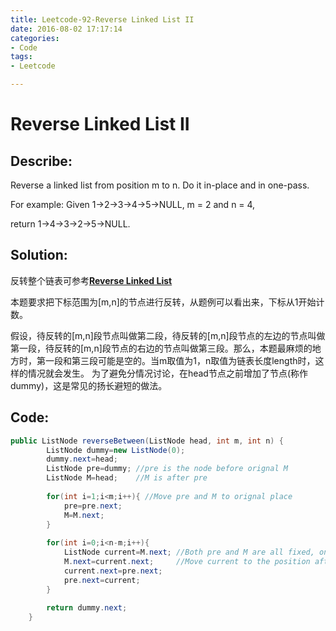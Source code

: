 ```yaml
---
title: Leetcode-92-Reverse Linked List II 
date: 2016-08-02 17:17:14
categories: 
- Code
tags:
- Leetcode

---
```



# Reverse Linked List II 
## Describe:
Reverse a linked list from position m to n. Do it in-place and in one-pass.

For example:
Given 1->2->3->4->5->NULL, m = 2 and n = 4,

return 1->4->3->2->5->NULL.


## Solution:
反转整个链表可参考[**Reverse Linked List**](http://localhost:4000/2016/08/02/leetcode206/)

本题要求把下标范围为[m,n]的节点进行反转，从题例可以看出来，下标从1开始计数。

假设，待反转的[m,n]段节点叫做第二段，待反转的[m,n]段节点的左边的节点叫做第一段，待反转的[m,n]段节点的右边的节点叫做第三段。那么，本题最麻烦的地方时，第一段和第三段可能是空的。当m取值为1，n取值为链表长度length时，这样的情况就会发生。
为了避免分情况讨论，在head节点之前增加了节点(称作dummy)，这是常见的扬长避短的做法。
## Code:
```java
public ListNode reverseBetween(ListNode head, int m, int n) {
        ListNode dummy=new ListNode(0);
        dummy.next=head;
        ListNode pre=dummy; //pre is the node before orignal M
        ListNode M=head;    //M is after pre
        
        for(int i=1;i<m;i++){ //Move pre and M to orignal place
            pre=pre.next;
            M=M.next;
        }
        
        for(int i=0;i<n-m;i++){ 
            ListNode current=M.next; //Both pre and M are all fixed, only current is assigned every time to M.next. M is pushed back everytime
            M.next=current.next;     //Move current to the position after pre
            current.next=pre.next;
            pre.next=current;
        }
        
        return dummy.next;
    }
    
```